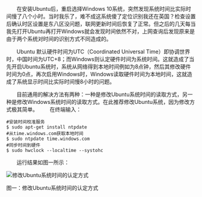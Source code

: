 &#160; &#160; &#160; &#160;在安装Ubuntu后，重启选择Windows 10系统，突然发现系统时间比实际时间慢了八个小时。当时我乐了，难不成这系统傻了定位识别我还在英国？检查设置后确认时区设置是东八区没问题，联网更新时间后恢复了正常。但之后的几天每当我先打开Ubuntu再打开Windows就会发现时间依然不对，上网查询后发现原来是由于两个系统对时间的识别方式不同造成的。

&#160; &#160; &#160; &#160;Ubuntu 默认硬件时间为UTC（Coordinated Universal Time）即协调世界时，中国时间为UTC+8；而Windows则认定硬件时间为系统时间。这就造成了当先开启Ubuntu系统时，系统从网络得到本地时间例如为8点钟，然后其修改硬件时间为0点，再次启用Windows时，Windows读取硬件时间为本地时间，这就造成了系统显示时间比实际时间慢8小时的问题。

&#160; &#160; &#160; &#160;目前通用的解决方法有两种：一种是修改Ubuntu系统时间的读取方式，另一种是修改Windows系统时间的读取方式。在此推荐修改Ubuntu系统，因为修改方式极其简单。
&#160; &#160; &#160; &#160;在终端输入：

```
#安装时间校准服务
$ sudo apt-get install ntpdate
#从time.windows.com获取本地时间
$ sudo ntpdate time.windows.com
#同步时间到硬件
$ sudo hwclock --localtime --systohc
```
&#160; &#160; &#160; &#160;运行结果如图一所示：


![修改Ubuntu系统时间的认定方式](http://img.blog.csdn.net/20170629142617247?watermark/2/text/aHR0cDovL2Jsb2cuY3Nkbi5uZXQvSHVsa2hhb2tl/font/5a6L5L2T/fontsize/400/fill/I0JBQkFCMA==/dissolve/70/gravity/SouthEast)

图一：修改Ubuntu系统时间的认定方式